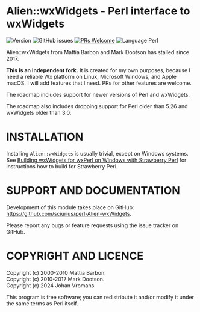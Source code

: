 # Alien::wxWidgets - Perl interface to wxWidgets

![Version](https://img.shields.io/github/v/release/sciurius/perl-Alien-wxWidgets)
![GitHub issues](https://img.shields.io/github/issues/sciurius/perl-Alien-wxWidgets)
[![PRs Welcome](https://img.shields.io/badge/PRs-welcome-brightgreen.svg)](http://makeapullrequest.com)
![Language Perl](https://img.shields.io/badge/Language-Perl-blue)

Alien::wxWidgets from Mattia Barbon and Mark Dootson has stalled since 2017.

**This is an independent fork.** It is created for my own purposes,
because I need a reliable Wx platform on Linux, Microsoft Windows, and
Apple macOS. I will add features that I need. PRs for other features
are welcome.

The roadmap includes support for newer versions of Perl and wxWidgets.

The roadmap also includes dropping support for Perl older than 5.26
and wxWidgets older than 3.0.

# INSTALLATION

Installing `Alien::wxWidgets` is usually trivial, except on Windows
systems. See [Building wxWidgets for wxPerl on Windows with Strawberry
Perl](Strawberry.md) for instructions how to build for Strawberry Perl.

# SUPPORT AND DOCUMENTATION

Development of this module takes place on GitHub:
https://github.com/sciurius/perl-Alien-wxWidgets.

Please report any bugs or feature requests using the issue tracker on
GitHub.

# COPYRIGHT AND LICENCE

Copyright (c) 2000-2010 Mattia Barbon.  
Copyright (c) 2010-2017 Mark Dootson.  
Copyright (c) 2024 Johan Vromans.

This program is free software; you can redistribute it and/or modify it
under the same terms as Perl itself.

